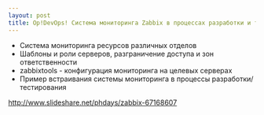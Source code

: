 ```yaml
---
layout: post
title: Op!DevOps! Система мониторинга Zabbix в процессах разработки и тестирования
---
```

- Система мониторинга ресурсов различных отделов
- Шаблоны и роли серверов, разграничение доступа и зон ответственности
- zabbixtools - конфигурация мониторинга на целевых серверах
- Пример встраивания системы мониторинга в процессы разработки/тестирования


http://www.slideshare.net/phdays/zabbix-67168607
